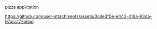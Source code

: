 pizza application


https://github.com/user-attachments/assets/3cde3f0e-e443-416a-93da-97acc177b6ad

